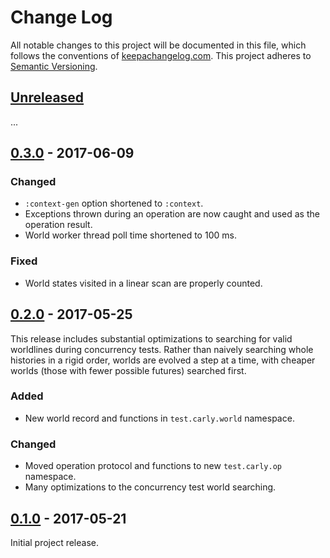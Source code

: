 Change Log
==========

All notable changes to this project will be documented in this file, which
follows the conventions of [keepachangelog.com](http://keepachangelog.com/).
This project adheres to [Semantic Versioning](http://semver.org/).

## [Unreleased]

...

## [0.3.0] - 2017-06-09

### Changed
- `:context-gen` option shortened to `:context`.
- Exceptions thrown during an operation are now caught and used as the operation
  result.
- World worker thread poll time shortened to 100 ms.

### Fixed
- World states visited in a linear scan are properly counted.

## [0.2.0] - 2017-05-25

This release includes substantial optimizations to searching for valid
worldlines during concurrency tests. Rather than naively searching whole
histories in a rigid order, worlds are evolved a step at a time, with cheaper
worlds (those with fewer possible futures) searched first.

### Added
- New world record and functions in `test.carly.world` namespace.

### Changed
- Moved operation protocol and functions to new `test.carly.op` namespace.
- Many optimizations to the concurrency test world searching.

## [0.1.0] - 2017-05-21

Initial project release.

[Unreleased]: https://github.com/greglook/test.carly/compare/0.3.0...HEAD
[0.3.0]: https://github.com/greglook/test.carly/compare/0.2.0...0.3.0
[0.2.0]: https://github.com/greglook/test.carly/compare/0.1.0...0.2.0
[0.1.0]: https://github.com/greglook/test.carly/tag/0.1.0
